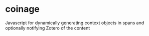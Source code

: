 # coinage
Javascript for dynamically generating context objects in spans and optionally notifying Zotero of the content
